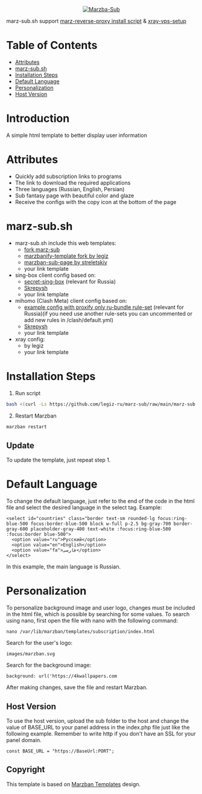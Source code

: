 <p align="center">
  <a href="https://github.com/cortez24rus/marzban-sub" target="_blank" rel="noopener noreferrer">
    <img src="PreviewTemplate.png" title="Marzba-Sub"/>
  </a>
</p>

marz-sub.sh support [marz-reverse-proxy install script](https://github.com/cortez24rus/marz-reverse-proxy) & [xray-vps-setup](https://github.com/Akiyamov/xray-vps-setup/)

# Table of Contents
- [Attributes](#Attributes)
- [marz-sub.sh](#marz-subsh)
- [Installation Steps](#Install-Steps)
- [Default Language](#Default-Language)
- [Personalization](#Personalization)
- [Host Version](#Host-Version)

# Introduction
A simple html template to better display user information

# Attributes
- Quickly add subscription links to programs
- The link to download the required applications
- Three languages (Russian, English, Persian)
- Sub fantasy page with beautiful color and glaze
- Receive the configs with the copy icon at the bottom of the page

# marz-sub.sh
- marz-sub.sh include this web templates:
  - [fork marz-sub](https://github.com/cortez24rus/marz-sub/)
  - [marzbanify-template fork by legiz](https://github.com/legiz-ru/marzbanify-template)
  - [marzban-sub-page by streletskiy](https://github.com/streletskiy/marzban-sub-page)
  - your link template
- sing-box client config based on:
  - [secret-sing-box](https://github.com/BLUEBL0B/Secret-Sing-Box/) (relevant for Russia)
  - [Skrepysh](https://github.com/Skrepysh/tools/blob/main/marzban-subscription-templates/sing-sub.json)
  - your link template
- mihomo (Clash Meta) client config based on:
  - [example config with proxify only ru-bundle rule-set](https://github.com/legiz-ru/mihomo-rule-sets/) (relevant for Russia)(if you need use another rule-sets you can uncommented or add new rules in /clash/default.yml)
  - [Skrepysh](https://github.com/Skrepysh/tools/blob/main/marzban-subscription-templates/clash-sub.yml)
  - your link template
- xray config:
  - by legiz
  - your link template
# Installation Steps
1. Run script
```sh
bash <(curl -Ls https://github.com/legiz-ru/marz-sub/raw/main/marz-sub.sh)
```

2. Restart Marzban
```sh
marzban restart
```

## Update
To update the template, just repeat step 1.

# Default Language
To change the default language, just refer to the end of the code in the html file and select the desired language in the select tag. Example:
```
<select id="countries" class="border text-sm rounded-lg focus:ring-blue-500 focus:border-blue-500 block w-full p-2.5 bg-gray-700 border-gray-600 placeholder-gray-400 text-white :focus:ring-blue-500 :focus:border blue-500">
  <option value="ru">Русский</option>
  <option value="en">English</option>
  <option value="fa">فارسی</option>
</select>
```
In this example, the main language is Russian.

# Personalization
To personalize background image and user logo, changes must be included in the html file, which is possible by searching for some values.
To search using nano, first open the file with nano with the following command:
```
nano /var/lib/marzban/templates/subscription/index.html
```
Search for the user's logo:
```
images/marzban.svg
```
Search for the background image:
```
background: url('https://4kwallpapers.com
```
After making changes, save the file and restart Marzban.

## Host Version
To use the host version, upload the sub folder to the host and change the value of BASE_URL to your panel address in the index.php file just like the following example. Remember to write http if you don't have an SSL for your panel domain.
```
const BASE_URL = "https://BaseUrl:PORT";
```

## Copyright
This template is based on <a href="https://github.com/Gozargah/Marzban">Marzban Templates<a> design.
